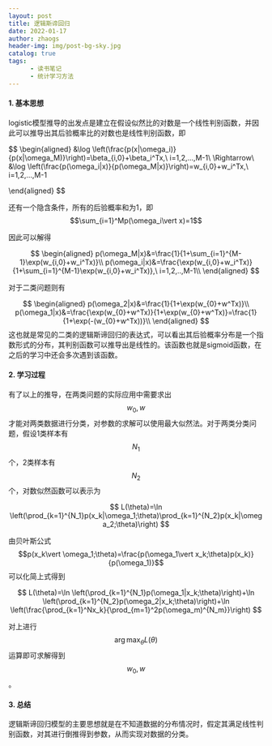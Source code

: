 ```yaml
---
layout: post
title: 逻辑斯谛回归
date: 2022-01-17
author: zhaogs
header-img: img/post-bg-sky.jpg
catalog: true
tags:
      - 读书笔记
      - 统计学习方法
---
```


#### 1. 基本思想

logistic模型推导的出发点是建立在假设似然比的对数是一个线性判别函数，并因此可以推导出其后验概率比的对数也是线性判别函数，即


$$
\begin{aligned}
&\log \left(\frac{p(x|\omega_i)}{p(x|\omega_M)}\right)=\beta_{i,0}+\beta_i^Tx,\ i=1,2,...,M-1\\
\Rightarrow\ &\log \left(\frac{p(\omega_i|x)}{p(\omega_M|x)}\right)=w_{i,0}+w_i^Tx,\ i=1,2,...,M-1

\end{aligned}
$$


还有一个隐含条件，所有的后验概率和为1，即$$\sum_{i=1}^Mp(\omega_i\vert x)=1$$

因此可以解得


$$
\begin{aligned}
p(\omega_M|x)&=\frac{1}{1+\sum_{i=1}^{M-1}\exp(w_{i,0}+w_i^Tx)}\\
p(\omega_i|x)&=\frac{\exp(w_{i,0}+w_i^Tx)}{1+\sum_{i=1}^{M-1}\exp(w_{i,0}+w_i^Tx)},\ i=1,2,..,M-1\\
\end{aligned}
$$


对于二类问题则有


$$
\begin{aligned}
p(\omega_2|x)&=\frac{1}{1+\exp(w_{0}+w^Tx)}\\
p(\omega_1|x)&=\frac{\exp(w_{0}+w^Tx)}{1+\exp(w_{0}+w^Tx)}=\frac{1}{1+\exp(-(w_{0}+w^Tx))}\\
\end{aligned}
$$
这也就是常见的二类的逻辑斯谛回归的表达式，可以看出其后验概率分布是一个指数形式的分布，其判别函数可以推导出是线性的。该函数也就是sigmoid函数，在之后的学习中还会多次遇到该函数。

#### 2. 学习过程

有了以上的推导，在两类问题的实际应用中需要求出$$w_0,w$$才能对两类数据进行分类，对参数的求解可以使用最大似然法。对于两类分类问题，假设1类样本有$$N_1$$个，2类样本有$$N_2$$个，对数似然函数可以表示为


$$
L(\theta)=\ln \left(\prod_{k=1}^{N_1}p(x_k|\omega_1;\theta)\prod_{k=1}^{N_2}p(x_k|\omega_2;\theta)\right)
$$
 

由贝叶斯公式$$p(x_k\vert \omega_1;\theta)=\frac{p(\omega_1\vert x_k;\theta)p(x_k)}{p(\omega_1)}$$可以化简上式得到


$$
L(\theta)=\ln \left(\prod_{k=1}^{N_1}p(\omega_1|x_k;\theta)\right)+\ln \left(\prod_{k=1}^{N_2}p(\omega_2|x_k;\theta)\right)+\ln \left(\frac{\prod_{k=1}^Nx_k}{\prod_{m=1}^2p(\omega_m)^{N_m}}\right)
$$


对上进行$$\arg\max_\theta L(\theta)$$运算即可求解得到$$w_0,w$$。

#### 3. 总结

逻辑斯谛回归模型的主要思想就是在不知道数据的分布情况时，假定其满足线性判别函数，对其进行倒推得到参数，从而实现对数据的分类。